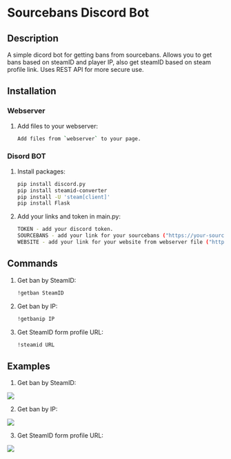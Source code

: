 # Sourcebans Discord Bot


## Description

A simple dicord bot for getting bans from sourcebans. 
Allows you to get bans based on steamID and player IP, also get steamID based on steam profile link. 
Uses REST API for more secure use.


## Installation


### Webserver

1. Add files to your webserver:
    ```sh
    Add files from `webserver` to your page.
    ```

### Disord BOT

1. Install packages:
    ```sh
   pip install discord.py
   pip install steamid-converter
   pip install -U 'steam[client]'
   pip install Flask
    ```
2. Add your links and token in main.py:
    ```sh
    TOKEN - add your discord token.
   SOURCEBANS - add your link for your sourcebans ("https://your-sourcebans.com/index.php?p=banlist&searchText=")
   WEBSITE - add your link for your website from webserver file ("https://your-website.com/index.php")
    ```


## Commands

1. Get ban by SteamID:
    ```sh
    !getban SteamID
    ```
2. Get ban by IP:
    ```sh
    !getbanip IP
    ```
3. Get SteamID form profile URL:
    ```sh
    !steamid URL
    ```
   
## Examples

1. Get ban by SteamID: 
<p>
<img src="https://i.imgur.com/0LChDI7.png"/>
</p>


2. Get ban by IP:
<p>
<img src="https://i.imgur.com/C98wDQg.png"/>
</p>


3. Get SteamID form profile URL:
<p>
<img src="https://i.imgur.com/WzM7yZh.png"/>
</p>
